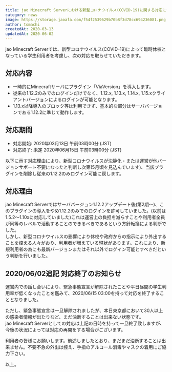 ```yaml
---
title: jao Minecraft Serverにおける新型コロナウイルス(COVID-19)に関する対応について
category: news
image: https://storage.jaoafa.com/f54f2539629b70b8f3d78cc694236081.png
author: tomachi
createdAt: 2020-03-13
updatedAt: 2020-06-02
---
```


jao Minecraft Serverでは、新型コロナウイルス(COVID-19)によって臨時休校となっている学生利用者を考慮し、次の対応を取らせていただきます。

## 対応内容

- 一時的にMinecraftサーバにプラグイン「ViaVersion」を導入します。
- 従来の1.12.2のみでのログインだけでなく、1.12.x, 1.13.x, 1.14.x, 1.15.xクライアントバージョンによるログインが可能となります。
- 1.13.x以降導入のブロック等は利用できず、基本的な部分はサーババージョンである1.12.2に準じて動作します。

## 対応期間

- 対応開始: 2020年03月13日 午前03時00分 (JST)
- 対応終了: <del>未定</del> 2020年06月15日 午前03時00分 (JST)

以下に示す対応理由により、新型コロナウイルスが沈静化・または運営が他バージョンサポート不要になったと判断し次第(5月頃を見込んでいます)、当該プラグインを削除し従来の1.12.2のみログイン可能に戻します。

## 対応理由

jao Minecraft Serverではサーババージョン1.12.2アップデート後(第2期〜)、このプラグインの導入をやめ1.12.2のみでのログインを許可していました。(以前は1.5.2～1.10xに対応していました)これは運営上の負担を減らすことや利用者全員が同等のレベルで活動することのできるべきであるという方針転換による判断でした。  
しかし、新型コロナウイルスの影響により休校や政府からの指示により外出することを控える人々がおり、利用者が増えている現状があります。これにより、新規利用者の為にも最新バージョンまたはそれ以外でログイン可能とすべきだという判断を行いました。

## 2020/06/02追記 対応終了のお知らせ

運営内での話し合いにより、緊急事態宣言が解除されたことや平日昼間の学生利用率が低くなったことを鑑みて、2020/06/15 03:00を持って対応を終了することとなりました。

ただし、緊急事態宣言は一旦解除されましたが、本日東京都において30人以上の感染者情報が出たりなど、まだ油断することは出来ない状態です。  
jao Minecraft Serverとしての対応は上記の日時を持って一旦終了致しますが、今後の状況によっては対応の再開をする場合がございます。

利用者の皆様にお願いします。前述しましたとおり、まだまだ油断することは出来ません。不要不急の外出は控え、手指のアルコール消毒やマスクの着用にご協力下さい。

以上。
